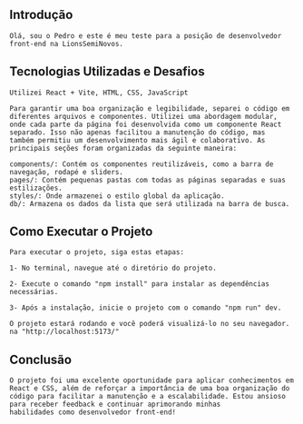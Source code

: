 ## Introdução

    Olá, sou o Pedro e este é meu teste para a posição de desenvolvedor front-end na LionsSemiNovos.

## Tecnologias Utilizadas e Desafios

    Utilizei React + Vite, HTML, CSS, JavaScript

    Para garantir uma boa organização e legibilidade, separei o código em diferentes arquivos e componentes. Utilizei uma abordagem modular, onde cada parte da página foi desenvolvida como um componente React separado. Isso não apenas facilitou a manutenção do código, mas     também permitiu um desenvolvimento mais ágil e colaborativo. As principais seções foram organizadas da seguinte maneira:

    components/: Contém os componentes reutilizáveis, como a barra de navegação, rodapé e sliders.
    pages/: Contém pequenas pastas com todas as páginas separadas e suas estilizações.
    styles/: Onde armazenei o estilo global da aplicação.
    db/: Armazena os dados da lista que será utilizada na barra de busca.

## Como Executar o Projeto

    Para executar o projeto, siga estas etapas:

    1- No terminal, navegue até o diretório do projeto.

    2- Execute o comando "npm install" para instalar as dependências necessárias.
 
    3- Após a instalação, inicie o projeto com o comando "npm run" dev.

    O projeto estará rodando e você poderá visualizá-lo no seu navegador. na "http://localhost:5173/"

## Conclusão

    O projeto foi uma excelente oportunidade para aplicar conhecimentos em React e CSS, além de reforçar a importância de uma boa organização do código para facilitar a manutenção e a escalabilidade. Estou ansioso para receber feedback e continuar aprimorando minhas           habilidades como desenvolvedor front-end!
